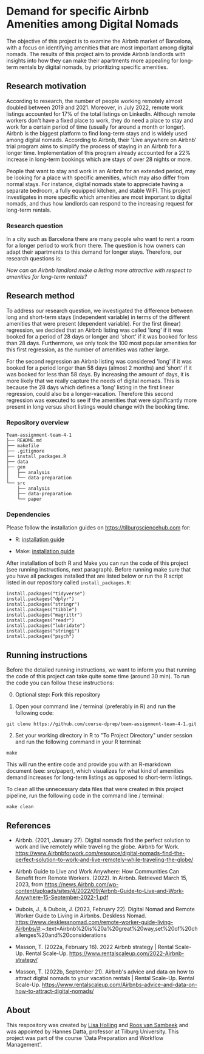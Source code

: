 # Demand for specific Airbnb Amenities among Digital Nomads

The objective of this project is to examine the Airbnb market of Barcelona, with a focus on identifying amenities that are most important among digital nomads. The results of this project aim to provide Airbnb landlords with insights into how they can make their apartments more appealing for long-term rentals by digital nomads, by prioritizing specific amenities.

## Research motivation

According to research, the number of people working remotely almost doubled between 2019 and 2021. Moreover, in July 2022, remote work listings accounted for 17% of the total listings on LinkedIn. Although remote workers don't have a fixed place to work, they do need a place to stay and work for a certain period of time (usually for around a month or longer). Airbnb is the biggest platform to find long-term stays and is widely used among digital nomads. According to Airbnb, their 'Live anywhere on Airbnb' trial program aims to simplify the process of staying in an Airbnb for a longer time. Implementation of this program already accounted for a 22% increase in long-term bookings which are stays of over 28 nights or more.

People that want to stay and work in an Airbnb for an extended period, may be looking for a place with specific amenities, which may also differ from normal stays. For instance, digital nomads state to appreciate having a separate bedroom, a fully equipped kitchen, and stable WIFI. This project investigates in more specific which amenities are most important to digital nomads, and thus how landlords can respond to the increasing request for long-term rentals.

### Research question

In a city such as Barcelona there are many people who want to rent a room for a longer period to work from there. The question is how owners can adapt their apartments to this demand for longer stays. Therefore, our research questions is:

*How can an Airbnb landlord make a listing more attractive with respect to amenities for long-term rentals?*

## Research method

To address our research question, we investigated the difference between long and short-term stays (independent variable) in terms of the different amenities that were present (dependent variable). For the first (linear) regression, we decided that an Airbnb listing was called 'long' if it was booked for a period of 28 days or longer and 'short' if it was booked for less than 28 days. Furthermore, we only took the 100 most popular amenities for this first regression, as the number of amenities was rather large.

For the second regression an Airbnb listing was considered 'long' if it was booked for a period longer than 58 days (almost 2 months) and 'short' if it was booked for less than 58 days. By increasing the amount of days, it is more likely that we really capture the needs of digital nomads. This is because the 28 days which defines a 'long' listing in the first linear regression, could also be a longer-vacation. Therefore this second regression was executed to see if the amenities that were significantly more present in long versus short listings would change with the booking time.

### Repository overview

    Team-assignment-team-4-1
    ├── README.md
    ├── makefile
    ├── .gitignore
    ├── install_packages.R
    ├── data
    ├── gen
    │   ├── analysis
    │   └── data-preparation
    └── src
        ├── analysis
        ├── data-preparation
        └── paper

### Dependencies

Please follow the installation guides on <https://tilburgsciencehub.com> for:

-   R: [installation guide](https://tilburgsciencehub.com/building-blocks/configure-your-computer/statistics-and-computation/r/)

-   Make: [installation guide](https://tilburgsciencehub.com/building-blocks/configure-your-computer/automation-and-workflows/make/)

After installation of both R and Make you can run the code of this project (see running instructions, next paragraph). Before running make sure that you have all packages installed that are listed below or run the R script listed in our repository called `install_packages.R`:

<div>

    install.packages("tidyverse")
    install.packages("dplyr")
    install.packages("stringr")
    install.packages("tibble")
    install.packages("magrittr")
    install.packages("readr")
    install.packages("lubridate")
    install.packages("stringi")
    install.packages("psych")

</div>

## Running instructions

Before the detailed running instructions, we want to inform you that running the code of this project can take quite some time (around 30 min). To run the code you can follow these instructions:

0.  Optional step: Fork this repository

1.  Open your command line / terminal (preferably in R) and run the following code:

<!-- -->

    git clone https://github.com/course-dprep/team-assignment-team-4-1.git

2.  Set your working directory in R to "To Project Directory" under session and run the following command in your R terminal:

<!-- -->

    make

This will run the entire code and provide you with an R-markdown document (see: src/paper), which visualizes for what kind of amenities demand increases for long-term listings as opposed to short-term listings.

To clean all the unnecessary data files that were created in this project pipeline, run the following code in the command line / terminal:

    make clean

## References

-   Airbnb. (2021, January 27). Digital nomads find the perfect solution to work and live remotely while traveling the globe. Airbnb for Work. <https://www.Airbnbforwork.com/resource/digital-nomads-find-the-perfect-solution-to-work-and-live-remotely-while-traveling-the-globe/>

-   Airbnb Guide to Live and Work Anywhere: How Communities Can Benefit from Remote Workers. (2022). In Airbnb. Retrieved March 15, 2023, from <https://news.Airbnb.com/wp-content/uploads/sites/4/2022/09/Airbnb-Guide-to-Live-and-Work-Anywhere-15-September-2022-1.pdf>

-   Dubois, J., & Dubois, J. (2023, February 22). Digital Nomad and Remote Worker Guide to Living in Airbnbs. Deskless Nomad. <https://www.desklessnomad.com/remote-worker-guide-living-Airbnbs/#>:\~:text=Airbnb%20is%20a%20great%20way,set%20of%20challenges%20and%20considerations

-   Masson, T. (2022a, February 16). 2022 Airbnb strategy \| Rental Scale-Up. Rental Scale-Up. <https://www.rentalscaleup.com/2022-Airbnb-strategy/>

-   Masson, T. (2022b, September 21). Airbnb's advice and data on how to attract digital nomads to your vacation rentals \| Rental Scale-Up. Rental Scale-Up. <https://www.rentalscaleup.com/Airbnbs-advice-and-data-on-how-to-attract-digital-nomads/>

## About

This respository was created by [Lisa Holling](https://github.com/Lisa-Holling) and [Roos van Sambeek](https://github.com/roosvansambeek) and was appointed by Hannes Datta, professor at Tilburg University. This project was part of the course 'Data Preparation and Workflow Management'.
